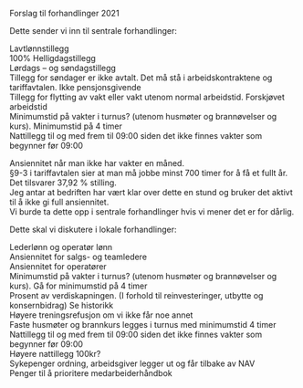 Forslag til forhandlinger 2021

Dette sender vi inn til sentrale forhandlinger:  

Lavtlønnstillegg  
100% Helligdagstillegg  
Lørdags – og søndagstillegg  
Tillegg for søndager er ikke avtalt. Det må stå i arbeidskontraktene og tariffavtalen. Ikke pensjonsgivende  
Tillegg for flytting av vakt eller vakt utenom normal arbeidstid. Forskjøvet arbeidstid  
Minimumstid på vakter i turnus? (utenom husmøter og brannøvelser og kurs). Minimumstid på 4 timer  
Nattillegg til og med frem til 09:00 siden det ikke finnes vakter som begynner før 09:00  

Ansiennitet når man ikke har vakter en måned.  
§9-3 i tariffavtalen sier at man må jobbe minst 700 timer for å få et fullt år. Det tilsvarer 37,92 % stilling.  
Jeg antar at bedriften har vært klar over dette en stund og bruker det aktivt til å ikke gi full ansiennitet.  
Vi burde ta dette opp i sentrale forhandlinger hvis vi mener det er for dårlig.  

Dette skal vi diskutere i lokale forhandlinger:  

Lederlønn og operatør lønn  
Ansiennitet for salgs- og teamledere  
Ansiennitet for operatører  
Minimumstid på vakter i turnus? (utenom husmøter og brannøvelser og kurs). Gå for minimumstid på 4 timer  
Prosent av verdiskapningen. (I forhold til reinvesteringer, utbytte og konsernbidrag) Se historikk  
Høyere treningsrefusjon om vi ikke får noe annet  
Faste husmøter og brannkurs legges i turnus med minimumstid 4 timer  
Nattillegg til og med frem til 09:00 siden det ikke finnes vakter som begynner før 09:00  
Høyere nattillegg 100kr?  
Sykepenger ordning, arbeidsgiver legger ut og får tilbake av NAV  
Penger til å prioritere medarbeiderhåndbok  
